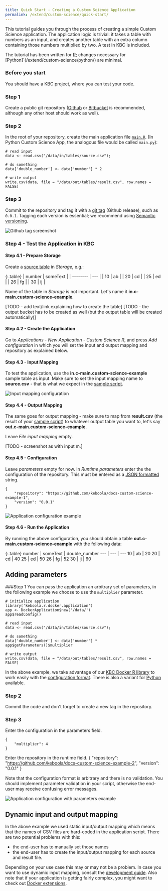 ```yaml
---
title: Quick Start - Creating a Custom Science Application
permalink: /extend/custom-science/quick-start/
---
```


This tutorial guides you through the process of creating a simple Custom Science application. The application logic is trivial: it takes a table with numbers as an input, and creates another table with an extra column containing those numbers multiplied by two. A test in KBC is included.

The tutorial has been written for	[R](/extend/custom-science/r); changes necessary for [Python]`(/extend/custom-science/python/) are minimal.


### Before you start

You should have a KBC project, where you can test your code.

### Step 1
Create a public git repository ([Github](https://github.com/) or [Bitbucket](https://bitbucket.org/) is recommended, although any other host should work as well).

### Step 2
In the root of your repository, create the main application file [`main.R`](https://github.com/keboola/docs-custom-science-example-1/blob/master/main.R). (In Python Custom Science App, the analogous file would be called `main.py`):

	# read input
	data <- read.csv("/data/in/tables/source.csv");

	# do something 
	data['double_number'] <- data['number'] * 2

	# write output
	write.csv(data, file = "/data/out/tables/result.csv", row.names = FALSE)

### Step 3
Commit to the repository and tag it with a [git tag](TODO) (Github release), such as `0.0.1`. Tagging each version is essential; we recommend using [Semantic versioning](http://semver.org/).

![Github tag screenshot](/extend/custom-science/repository-tag.png)

### Step 4 - Test the Application in KBC
#### Step 4.1 - Prepare Storage 
Create a [source table](/extend/custom-science/source.csv) in *Storage*, e.g.:

{:.table}
| number | someText |
| -------- | --- |
| 10 | ab |
| 20 | cd |
| 25 | ed |
| 26 | fg |
| 30 | ij |

Name of the table in *Storage* is not important. Let's name it **in.c-main.custom-science-example**.

[TODO - add text/link explaining how to create the table]
[TODO - the output bucket has to be created as well (but the output table will be created automatically)]

#### Step 4.2 - Create the Application
Go to *Applications* - *New Application* - *Custom Science R*, and press *Add configuration* in which you will set the input and output mapping and repository as explained below. 

#### Step 4.3 - Input Mapping
To test the application, use the **in.c-main.custom-science-example** sample table as input. Make sure to set the input mapping name to **source.csv** - that is what we expect in the [sample script](https://github.com/keboola/docs-custom-science-example-/blob/master/main.R#L2).

![Input mapping configuration](/extend/custom-science/input-mapping.png)

#### Step 4.4 - Output Mapping
The same goes for output mapping - make sure to map from **result.csv** (the result of your [sample script](https://github.com/keboola/docs-custom-science-example-1/blob/master/main.R#L8)) to whatever output table you want to, let's say **out.c-main.custom-science-example**.

Leave *File input mapping* empty.

[TODO - screenshot as with input m.]

#### Step 4.5 - Configuration 
Leave *parameters* empty for now. In *Runtime parameters* enter the the configuration of the repository. 
This must be entered as a [JSON formatted](http://www.w3schools.com/json/json_syntax.asp) string.

	{
		"repository": "https://github.com/keboola/docs-custom-science-example-1",
		"version": "0.0.1"
	}

![Application configuration example](/extend/custom-science/configuration.png)

#### Step 4.6 - Run the Application
By running the above configuration, you should obtain a table **out.c-main.custom-science-example** with the following data:

{:.table}
number | someText | double_number
--- | --- | ---
10 | ab | 20
20 | cd | 40
25 | ed | 50
26 | fg | 52
30 | ij | 60


## Adding parameters

###Step 1
You can pass the application an arbitrary set of parameters, in the following example we choose to use the `multiplier` parameter.
	
	# initialize application
	library('keboola.r.docker.application')
	app <- DockerApplication$new('/data/')
	app$readConfig()

	# read input
	data <- read.csv("/data/in/tables/source.csv");

	# do something 
	data['double_number'] <- data['number'] * app$getParameters()$multiplier

	# write output
	write.csv(data, file = "/data/out/tables/result.csv", row.names = FALSE)

In the above example, we take advantage of our [KBC Docker R library](/extend/custom-science/r/) to work easily with the [configuration format](/extend/common-interface/config-file/). There is also a variant for [Python](/extend/custom-science/python/) available.

### Step 2
Commit the code and don't forget to create a new tag in the repository.

### Step 3
Enter the configuration in the parameters field.

	{
		"multiplier": 4
	}

Enter the repository in the runtime field.
	{
		"repository": "https://github.com/keboola/docs-custom-science-example-2",
		"version": "0.0.1"
	}


Note that the configuration format is arbitrary and there is no validation. You should implement parameter validation in your script, otherwise the end-user may receive confusing error messages.

![Application configuration with parameters example](/extend/custom-science/configuration-2.png)


## Dynamic input and output mapping
In the above example we used static input/output mapping which means that the names of CSV files are hard-coded in the application script. There are two potential problems with this:

- the end-user has to manually set those names
- the end-user has to create the input/output mapping for each source and result file. 

Depending on your use case this may or may not be a problem. In case you want to use dynamic input mapping, consult the [development guide](/extend/custom-science/development/). Also note that if your application is getting fairly complex, you might want to check out [Docker extensions](/extend/docker).
